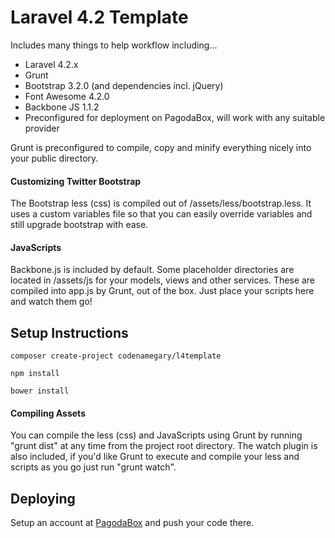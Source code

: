 # Laravel 4.2 Template

Includes many things to help workflow including...

- Laravel 4.2.x
- Grunt
- Bootstrap 3.2.0 (and dependencies incl. jQuery)
- Font Awesome 4.2.0
- Backbone JS 1.1.2
- Preconfigured for deployment on PagodaBox, will work with any suitable provider

Grunt is preconfigured to compile, copy and minify everything nicely into your public directory.

#### Customizing Twitter Bootstrap

The Bootstrap less (css) is compiled out of /assets/less/bootstrap.less. It uses a custom variables file so that you can easily override variables and still upgrade bootstrap with ease.

#### JavaScripts

Backbone.js is included by default. Some placeholder directories are located in /assets/js for your models, views and other services. These are compiled into app.js by Grunt, out of the box. Just place your scripts here and watch them go!

## Setup Instructions

    composer create-project codenamegary/l4template
    
    npm install
    
    bower install
    
#### Compiling Assets

You can compile the less (css) and JavaScripts using Grunt by running "grunt dist" at any time from the project root directory. The watch plugin is also included, if you'd like Grunt to execute and compile your less and scripts as you go just run "grunt watch".

## Deploying

Setup an account at [PagodaBox](http://www.pagodabox.com) and push your code there.
